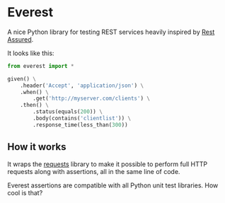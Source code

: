 # Everest
A nice Python library for testing REST services heavily inspired by [Rest Assured](http://rest-assured.io/).

It looks like this:

```python
from everest import *

given() \
    .header('Accept', 'application/json') \
    .when() \
        .get('http://myserver.com/clients') \
    .then() \
        .status(equals(200)) \
        .body(contains('clientlist')) \
        .response_time(less_than(300))
```

## How it works
It wraps the [requests](http://docs.python-requests.org/en/master/) library to make it possible to perform full HTTP requests along with assertions, all in the same line of code.

Everest assertions are compatible with all Python unit test libraries. How cool is that?
